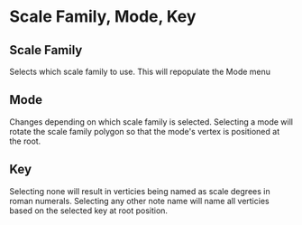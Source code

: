 # Scale Family, Mode, Key
## Scale Family
Selects which scale family to use.  This will repopulate the 
Mode menu

## Mode
Changes depending on which scale family is selected.  Selecting a
mode will rotate the scale family polygon so that the mode's
vertex is positioned at the root.

## Key
Selecting none will result in verticies being named as scale degrees
in roman numerals.  Selecting any other note name will name all
verticies based on the selected key at root position.